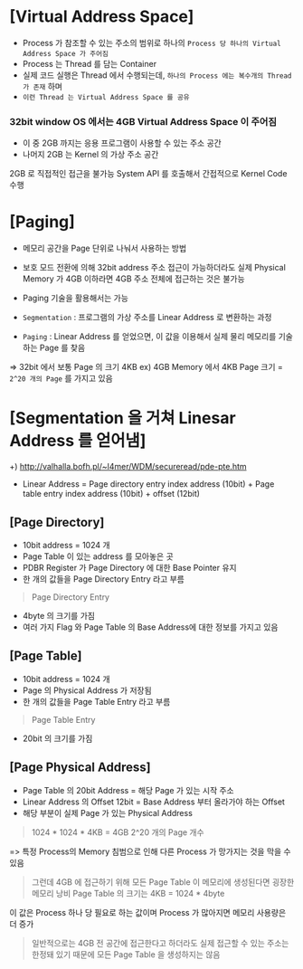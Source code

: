 
# [Virtual Address Space]
- Process 가 참조할 수 있는 주소의 범위로 하나의 `Process 당 하나의 Virtual Address Space 가 주어짐`
- Process 는 Thread 를 담는 Container
- 실제 코드 실행은 Thread 에서 수행되는데, `하나의 Process 에는 복수개의 Thread 가 존재` 하며
- `이런 Thread 는 Virtual Address Space 를 공유` 


### 32bit window OS 에서는 4GB Virtual Address Space 이 주어짐
- 이 중 2GB 까지는 응용 프로그램이 사용할 수 있는 주소 공간
- 나머지 2GB 는 Kernel 의 가상 주소 공간

2GB 로 직접적인 접근을 불가능
System API 를 호출해서 간접적으로 Kernel Code 수행



# [Paging]
- 메모리 공간을 Page 단위로 나눠서 사용하는 방법
- 보호 모드 전환에 의해 32bit address 주소 접근이 가능하더라도 실제 Physical Memory 가 4GB 이하라면 4GB 주소 전체에 접근하는 것은 불가능
- Paging 기술을 활용해서는 가능

- `Segmentation` : 프로그램의 가상 주소를 Linear Address 로 변환하는 과정
- `Paging` : Linear Address 를 얻었으면, 이 값을 이용해서 실제 물리 메모리를 기술하는 Page 를 찾음

=> 32bit 에서 보통 Page 의 크기 4KB
ex) 4GB Memory 에서 4KB Page 크기 = `2^20 개의 Page` 를 가지고 있음


# [Segmentation 을 거쳐 Linesar Address 를 얻어냄]
+) http://valhalla.bofh.pl/~l4mer/WDM/secureread/pde-pte.htm

- Linear Address = Page directory entry index address (10bit) + Page table entry index address (10bit) + offset (12bit)


## [Page Directory]

- 10bit address = 1024 개
- Page Table 이 있는 address 를 모아놓은 곳
- PDBR Register 가 Page Directory 에 대한 Base Pointer 유지
- 한 개의 값들을 Page Directory Entry 라고 부름

> Page Directory Entry
- 4byte 의 크기를 가짐
- 여러 가지 Flag 와 Page Table 의 Base Address에 대한 정보를 가지고 있음


## [Page Table]

- 10bit address = 1024 개 
- Page 의 Physical Address 가 저장됨
- 한 개의 값들을 Page Table Entry 라고 부름

> Page Table Entry
- 20bit 의 크기를 가짐


## [Page Physical Address]
- Page Table 의 20bit Address = 해당 Page 가 있는 시작 주소
- Linear Address 의 Offset 12bit = Base Address 부터 올라가야 하는 Offset
- 해당 부분이 실제 Page 가 있는 Physical Address


> 1024 * 1024 * 4KB = 4GB
> 2^20 개의 Page 개수

=> 특정 Process의 Memory 침범으로 인해 다른 Process 가 망가지는 것을 막을 수 있음


> 그런데 4GB 에 접근하기 위해 모든 Page Table 이 메모리에 생성된다면 굉장한 메모리 낭비
Page Table 의 크기는 4KB = 1024 * 4byte

이 값은 Process 하나 당 필요로 하는 값이며 Process 가 많아지면 메모리 사용량은 더 증가

> 일반적으로는 4GB 전 공간에 접근한다고 하더라도 실제 접근할 수 있는 주소는 한정돼 있기 때문에 모든 Page Table 을 생성하지는 않음

